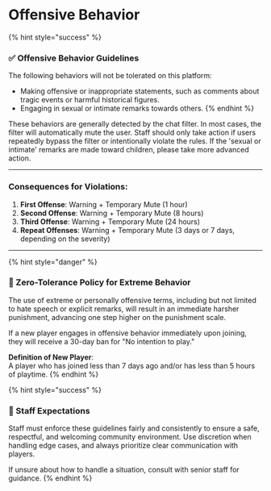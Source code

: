 # Offensive Behavior

{% hint style="success" %}
### ✅ Offensive Behavior Guidelines

The following behaviors will not be tolerated on this platform:

* Making offensive or inappropriate statements, such as comments about tragic events or harmful historical figures.
* Engaging in sexual or intimate remarks towards others.
{% endhint %}

These behaviors are generally detected by the chat filter. In most cases, the filter will automatically mute the user. Staff should only take action if users repeatedly bypass the filter or intentionally violate the rules. If the 'sexual or intimate' remarks are made toward children, please take more advanced action.

***

### Consequences for Violations:

1. **First Offense**: Warning + Temporary Mute (1 hour)
2. **Second Offense**: Warning + Temporary Mute (8 hours)
3. **Third Offense**: Warning + Temporary Mute (24 hours)
4. **Repeat Offenses**: Warning + Temporary Mute (3 days or 7 days, depending on the severity)

***

{% hint style="danger" %}
### 🚨 Zero-Tolerance Policy for Extreme Behavior

The use of extreme or personally offensive terms, including but not limited to hate speech or explicit remarks, will result in an immediate harsher punishment, advancing one step higher on the punishment scale.

If a new player engages in offensive behavior immediately upon joining, they will receive a 30-day ban for "No intention to play."

**Definition of New Player**:\
A player who has joined less than 7 days ago and/or has less than 5 hours of playtime.
{% endhint %}

{% hint style="success" %}
### 📌 Staff Expectations

Staff must enforce these guidelines fairly and consistently to ensure a safe, respectful, and welcoming community environment. Use discretion when handling edge cases, and always prioritize clear communication with players.

If unsure about how to handle a situation, consult with senior staff for guidance.
{% endhint %}

